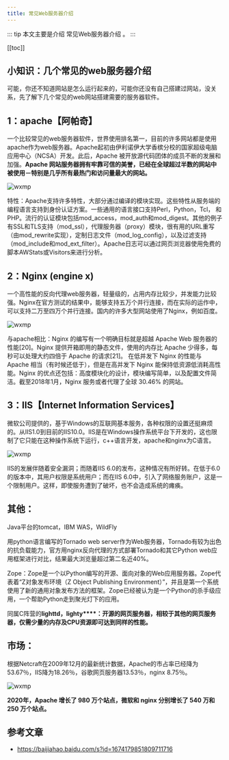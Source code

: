 ```yaml
---
title: 常见Web服务器介绍
---
```


::: tip
本文主要是介绍 常见Web服务器介绍 。
:::

[[toc]]


## 小知识：几个常见的web服务器介绍

可能，你还不知道网站是怎么运行起来的，可能你还没有自己搭建过网站，没关系，先了解下几个常见的web网站搭建需要的服务器软件。

## 1：apache【阿帕奇】

一个比较常见的web服务器软件，世界使用排名第一，目前的许多网站都是使用apache作为web服务器。Apache起初由伊利诺伊大学香槟分校的国家超级电脑应用中心（NCSA）开发。此后，Apache 被开放源代码团体的成员不断的发展和加强。**Apache 网站服务器拥有牢靠可信的美誉，已经在全球超过半数的网站中被使用－特别是几乎所有最热门和访问量最大的网站。**

<img class= "zoom-custom-imgs" :src="$withBase('/assets/img/operation/ng/commwebserver-1.png')" alt="wxmp">

特性：Apache支持许多特性，大部分通过编译的模块实现。这些特性从服务端的编程语言支持到身份认证方案。一些通用的语言接口支持Perl，Python，Tcl， 和PHP。流行的认证模块包括mod_access，mod_auth和mod_digest。其他的例子有SSL和TLS支持（mod_ssl），代理服务器（proxy）模块，很有用的URL重写（由mod_rewrite实现），定制日志文件（mod_log_config），以及过滤支持（mod_include和mod_ext_filter）。Apache日志可以通过网页浏览器使用免费的脚本AWStats或Visitors来进行分析。

## 2：Nginx (engine x)

一个高性能的反向代理web服务器，轻量级的，占用内存比较少，并发能力比较强。Nginx在官方测试的结果中，能够支持五万个并行连接，而在实际的运作中，可以支持二万至四万个并行连接。国内的许多大型网站使用了Nginx，例如百度。

<img class= "zoom-custom-imgs" :src="$withBase('/assets/img/operation/ng/commwebserver-2.png')" alt="wxmp">

与apache相比：Nginx 的编写有一个明确目标就是超越 Apache Web 服务器的性能[20]。Nginx 提供开箱即用的静态文件，使用的内存比 Apache 少得多，每秒可以处理大约四倍于 Apache 的请求[21]。 在低并发下 Nginx 的性能与 Apache 相当（有时候还低于），但是在高并发下 Nginx 能保持低资源低消耗高性能。Nginx 的优点还包括：高度模块化的设计，模块编写简单，以及配置文件简洁。截至2018年1月，Nginx 服务或者代理了全球 30.46% 的网站。

## 3：IIS【Internet Information Services】

微软公司提供的，基于Windows的互联网基本服务，各种权限的设置还挺麻烦的。从IIS1.0到目前的IIS10.0。IIS是在Windows操作系统平台下开发的，这也限制了它只能在这种操作系统下运行，c++语言开发，apache和nginx为C语言。

<img class= "zoom-custom-imgs" :src="$withBase('/assets/img/operation/ng/commwebserver-3.png')" alt="wxmp">

IIS的发展伴随着安全漏洞；而随着IIS 6.0的发布，这种情况有所好转。在低于6.0的版本中，其用户权限是系统用户；而在IIS 6.0中，引入了网络服务账户，这是一个限制用户。这样，即使服务遭到了破坏，也不会造成系统的瘫痪。

## 其他：

Java平台的tomcat，IBM WAS，WildFly

用python语言编写的Tornado web server作为Web服务器，Tornado有较为出色的抗负载能力，官方用nginx反向代理的方式部署Tornado和其它Python web应用框架进行对比，结果最大浏览量超过第二名近40%。

Zope：Zope是一个以Python编写的开源、面向对象的Web应用服务器。Zope代表着“Z对象发布环境（Z Object Publishing Environment）”，并且是第一个系统使用了新的通用对象发布方法的框架。Zope已经被认为是一个Python的杀手级应用，一个帮助Python走到聚光灯下的应用。

同属C阵营的**lighttd，lighty****：开源的网页服务器，相较于其他的网页服务器，仅需少量的内存及CPU资源即可达到同样的性能。**

## 市场：

根据Netcraft在2009年12月的最新统计数据，Apache的市占率已经降为53.67％，IIS降为18.26％，谷歌网页服务器13.53％，nginx 8.75％。

<img class= "zoom-custom-imgs" :src="$withBase('/assets/img/operation/ng/commwebserver-4.png')" alt="wxmp">

**2020年，Apache 增长了 980 万个站点，微软和 nginx 分别增长了 540 万和 250 万个站点。**

## 参考文章
* https://baijiahao.baidu.com/s?id=1674179851809711716